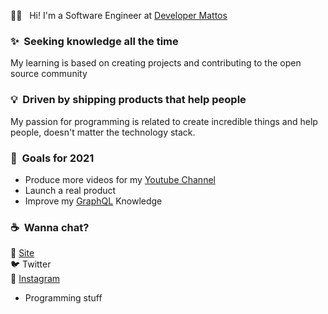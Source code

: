 🖖🏼 &nbsp; Hi! I'm a Software Engineer at [Developer Mattos](https://developermattos.cf)

### ✨&nbsp; Seeking knowledge all the time

My learning is based on creating projects and contributing to the open source community

### 💡&nbsp; Driven by shipping products that help people

My passion for programming is related to create incredible things and help people, doesn't matter the technology stack.

### 🔭&nbsp; Goals for 2021

- Produce more videos for my [Youtube Channel](https://www.youtube.com/channel/UCJzlswqP9XSUGWzbVVfnP-A?view_as=subscriber)
- Launch a real product
- Improve my [GraphQL](https://graphql.org/) Knowledge



### ☕️&nbsp; Wanna chat?

🚀 [Site](https://developermattos.cf) <br>
🐦 Twitter<br>
📸 [Instagram](https://www.instagram.com/rafs_006) <br>

- Programming stuff
